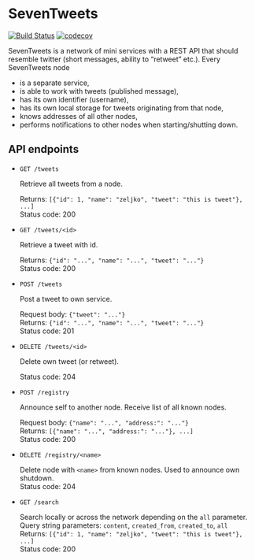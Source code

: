 # SevenTweets

[![Build Status](https://travis-ci.org/nzp/seventweets.svg?branch=master)](https://travis-ci.org/nzp/seventweets)
[![codecov](https://codecov.io/gh/nzp/seventweets/branch/master/graph/badge.svg)](https://codecov.io/gh/nzp/seventweets)

SevenTweets is a network of mini services with a REST API that should resemble
twitter (short messages, ability to “retweet” etc.).  Every SevenTweets node

*  is a separate service,
*  is able to work with tweets (published message),
*  has its own identifier (username),
*  has its own local storage for tweets originating from that node,
*  knows addresses of all other nodes,
*  performs notifications to other nodes when starting/shutting down.


## API endpoints

*  `GET /tweets`

    Retrieve all tweets from a node.

    Returns: `[{"id": 1, "name": "zeljko", "tweet": "this is tweet"}, ...]`  
    Status code: 200

*  `GET /tweets/<id>`

    Retrieve a tweet with id.

    Returns: `{"id": "...", "name": "...", "tweet": "..."}`  
    Status code: 200

*  `POST /tweets`

    Post a tweet to own service.

    Request body: `{"tweet": "..."}`  
    Returns: `{"id": "...", "name": "...", "tweet": "..."}`  
    Status code: 201

*  `DELETE /tweets/<id>`

    Delete own tweet (or retweet).

    Status code: 204

*  `POST /registry` 

    Announce self to another node.  Receive list of all known nodes.
    
    Request body: `{"name": "...", "address:": "..."}`  
    Returns: `[{"name": "...", "address:": "..."}, ...]`  
    Status code: 200

*  `DELETE /registry/<name>`

    Delete node with `<name>` from known nodes.  Used to announce own shutdown.  
    Status code: 204

*  `GET /search`

    Search locally or across the network depending on the `all` parameter.  
    Query string parameters: `content`, `created_from`, `created_to`, `all`  
    Returns: `[{"id": 1, "name": "zeljko", "tweet": "this is tweet"}, ...]`  
    Status code: 200
